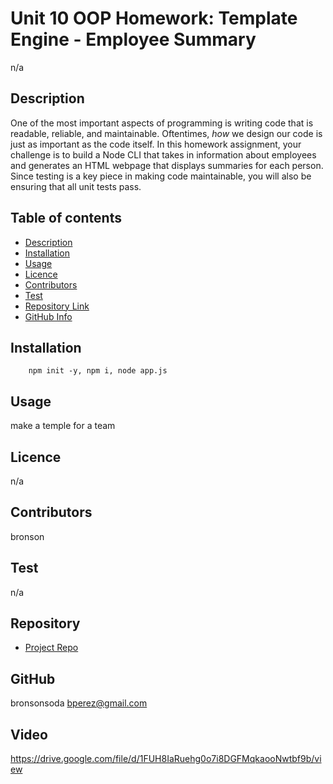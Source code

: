 
# **Unit 10 OOP Homework: Template Engine - Employee Summary**
n/a
## Description 
One of the most important aspects of programming is writing code that is readable, reliable, and maintainable. Oftentimes, *how* we design our code is just as important as the code itself. In this homework assignment, your challenge is to build a Node CLI that takes in information about employees and generates an HTML webpage that displays summaries for each person. Since testing is a key piece in making code maintainable, you will also be ensuring that all unit tests pass.
## Table of contents
- [Description](#Description)
- [Installation](#Installation)
- [Usage](#Usage)
- [Licence](#Licence)
- [Contributors](#Contributors)
- [Test](#Test)
- [Repository Link](#Repository)
- [GitHub Info](#GitHub) 
## Installation
        npm init -y, npm i, node app.js
## Usage
make a temple for a team
## Licence
n/a
## Contributors
bronson
## Test
n/a
## Repository
- [Project Repo](https://github.com/bronsonsoda/employee-summary)
## GitHub
bronsonsoda
bperez@gmail.com
## Video
https://drive.google.com/file/d/1FUH8IaRuehg0o7i8DGFMqkaooNwtbf9b/view
